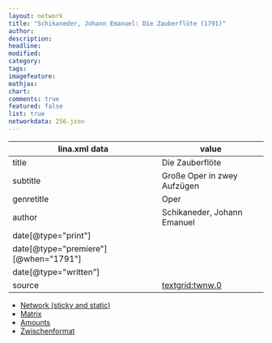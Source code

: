 ```yaml
---
layout: network
title: "Schikaneder, Johann Emanuel: Die Zauberflöte (1791)"
author:
description:
headline:
modified:
category:
tags:
imagefeature: 
mathjax: 
chart: 
comments: true
featured: false
list: true
networkdata: 256.json
---
```

lina.xml data  | value
------------- | -------------
title|Die Zauberflöte
subtitle|Große Oper in zwey Aufzügen
genretitle|Oper
author|Schikaneder, Johann Emanuel
date[@type="print"]|
date[@type="premiere"][@when="1791"]|
date[@type="written"]|
source|[textgrid:twnw.0](https://textgridlab.org/1.0/tgcrud-public/rest/textgrid:twnw.0/data)



* [Network (sticky and static)](/linas/network256)
* [Matrix](/linas/matrix256)
* [Amounts](/linas/amount256)
* [Zwischenformat](/linas/lina256 )
